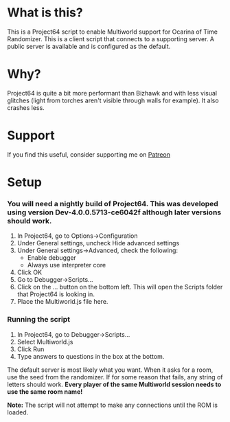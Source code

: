 # What is this?
This is a Project64 script to enable Multiworld support for Ocarina of Time Randomizer.
This is a client script that connects to a supporting server. A public server is available and is configured as the default.

# Why?
Project64 is quite a bit more performant than Bizhawk and with less visual glitches (light from torches aren't visible through walls for example).
It also crashes less.

# Support
If you find this useful, consider supporting me on [Patreon](https://www.patreon.com/Austin0)

# Setup
### You will need a nightly build of Project64. This was developed using version Dev-4.0.0.5713-ce6042f although later versions **should** work.
1. In Project64, go to Options->Configuration
2. Under General settings, uncheck Hide advanced settings
3. Under General settings->Advanced, check the following:
   - Enable debugger
   - Always use interpreter core
4. Click OK
5. Go to Debugger->Scripts...
6. Click on the ... button on the bottom left. This will open the Scripts folder that Project64 is looking in.
7. Place the Multiworld.js file here.

### Running the script
1. In Project64, go to Debugger->Scripts...
2. Select Multiworld.js
3. Click Run
4. Type answers to questions in the box at the bottom.

The default server is most likely what you want.
When it asks for a room, use the seed from the randomizer. If for some reason that fails, any string of letters should work.
**Every player of the same Multiworld session needs to use the same room name!**

**Note:** The script will not attempt to make any connections until the ROM is loaded.
